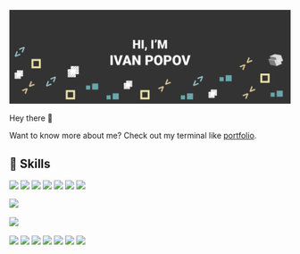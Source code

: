 ![Ivan's GitHub Banner](./assets/banner.png)

Hey there 👋


Want to know more about me? Check out my terminal like [portfolio](https://impopov.vercel.app).

## 💼 Skills

![](https://img.shields.io/badge/Code-Python-4AB197?style=flat&logo=python&logoColor=white&color=4AB197)
![](https://img.shields.io/badge/Code-Django-4AB197?style=flat&logo=django&logoColor=white&color=4AB197)
![](https://img.shields.io/badge/Code-Postgres-4AB197?style=flat&logo=postgresql&logoColor=white&color=4AB197)
![](https://img.shields.io/badge/Code-MySql-4AB197?style=flat&logo=mysql&logoColor=white&color=4AB197)
![](https://img.shields.io/badge/Code-HTML5-4AB197?style=flat&logo=html5&logoColor=white&color=4AB197)
![](https://img.shields.io/badge/Code-RESTAPI-4AB197)
![](https://img.shields.io/badge/Code-HTML5-4AB197?style=flat&logo=html5&logoColor=white&color=4AB197)

![](https://img.shields.io/badge/Code-GO-4AB197?style=flat&logo=go&logoColor=white&color=4AB197)


![](https://img.shields.io/badge/Style-CSS3-4AB197?style=flat&logo=CSS3&logoColor=white&color=4AB197)

![](https://img.shields.io/badge/Tool-Postman-4AB197?style=flat&logo=Postman&logoColor=white&color=4AB197)
![](https://img.shields.io/badge/Tool-Docker-4AB197?style=flat&logo=docker&logoColor=white&color=4AB197)
![](https://img.shields.io/badge/Tool-GitHub-4AB197?style=flat&logo=GitHub&logoColor=white&color=4AB197)
![](https://img.shields.io/badge/Tool-Jira-4AB197?style=flat&logo=Jira&logoColor=white&color=4AB197)
![](https://img.shields.io/badge/Tool-Figma-4AB197?style=flat&logo=Figma&logoColor=white&color=4AB197)
![](https://img.shields.io/badge/Tool-Illustrator-4AB197?style=flat&logo=adobeillustrator&logoColor=white&color=4AB197)
![](https://img.shields.io/badge/Tool-AfterEffects-4AB197?style=flat&logo=adobeaftereffects&logoColor=white&color=4AB197)







